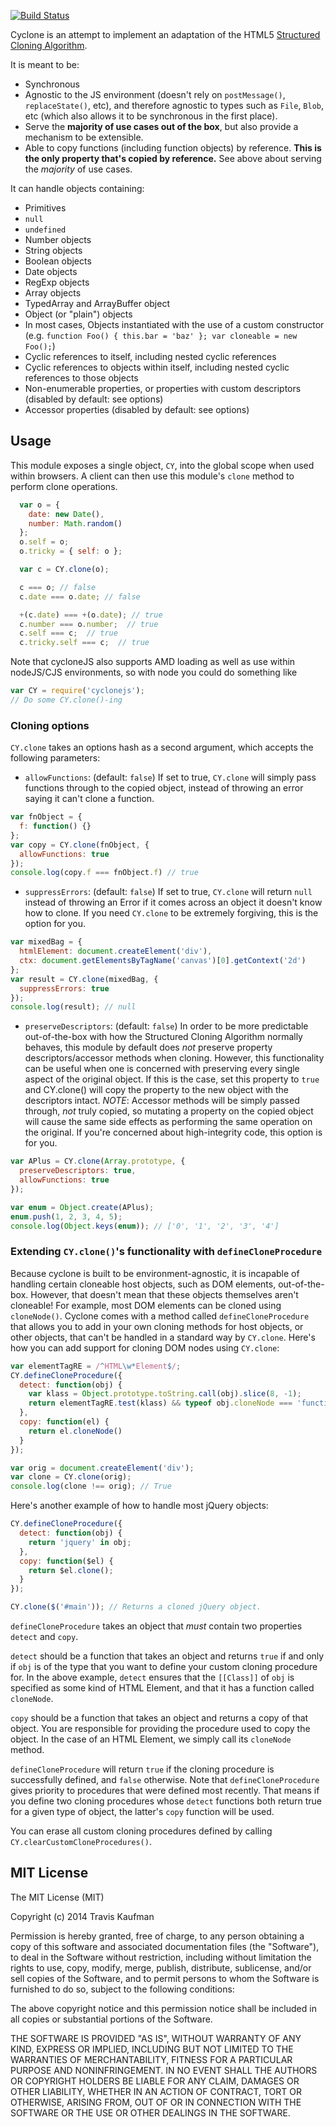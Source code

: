 [![Build Status](https://travis-ci.org/traviskaufman/cycloneJS.png)](https://travis-ci.org/traviskaufman/cycloneJS)

Cyclone is an attempt to implement an adaptation of the HTML5 [Structured
Cloning
Algorithm](http://www.w3.org/TR/html5/infrastructure.html#safe-passing-of-structured-data).

It is meant to be:

* Synchronous
* Agnostic to the JS environment (doesn't rely on `postMessage()`,
  `replaceState()`, etc), and therefore agnostic to types such as `File`,
  `Blob`, etc (which also allows it to be synchronous in the first place).
* Serve the <strong>majority of use cases out of the box</strong>, but also
  provide a mechanism to be extensible.
* Able to copy functions (including function objects) by reference.
  <strong>This is the only property that's copied by reference.</strong>
  See above about serving the *majority* of use cases.

It can handle objects containing:

* Primitives
* `null`
* `undefined`
* Number objects
* String objects
* Boolean objects
* Date objects
* RegExp objects
* Array objects
* TypedArray and ArrayBuffer object
* Object (or "plain") objects
* In most cases, Objects instantiated with the use of a custom constructor (e.g. `function Foo() { this.bar = 'baz' }; var cloneable = new Foo();`)
* Cyclic references to itself, including nested cyclic references
* Cyclic references to objects within itself, including nested cyclic references to those objects
* Non-enumerable properties, or properties with custom descriptors
  (disabled by default: see options)
* Accessor properties (disabled by default: see options)

## Usage
This module exposes a single object, `CY`, into the global scope when used within browsers. A client can then use
this module's `clone` method to perform clone operations.

```javascript
  var o = {
    date: new Date(),
    number: Math.random()
  };
  o.self = o;
  o.tricky = { self: o };

  var c = CY.clone(o);

  c === o; // false
  c.date === o.date; // false

  +(c.date) === +(o.date); // true
  c.number === o.number;  // true
  c.self === c;  // true
  c.tricky.self === c;  // true
```

Note that cycloneJS also supports AMD loading as well as use within nodeJS/CJS environments, so with node you could do something like
```javascript
var CY = require('cyclonejs');
// Do some CY.clone()-ing
```

### Cloning options
`CY.clone` takes an options hash as a second argument, which accepts the following parameters:
* `allowFunctions`: (default: `false`) If set to true, `CY.clone` will simply pass functions through to the copied object, instead of throwing an error saying it can't clone a function.

```javascript
var fnObject = {
  f: function() {}
};
var copy = CY.clone(fnObject, {
  allowFunctions: true
});
console.log(copy.f === fnObject.f) // true
```
* `suppressErrors`: (default: `false`) If set to true, `CY.clone` will return `null` instead of throwing an Error if it comes across an object it doesn't know how to clone. If you need `CY.clone` to be extremely forgiving, this is the option for you.

```javascript
var mixedBag = {
  htmlElement: document.createElement('div'),
  ctx: document.getElementsByTagName('canvas')[0].getContext('2d')
};
var result = CY.clone(mixedBag, {
  suppressErrors: true
});
console.log(result); // null
```

* `preserveDescriptors`: (default: `false`) In order to be more predictable out-of-the-box with how the Structured Cloning Algorithm
  normally behaves, this module by default does *not* preserve property descriptors/accessor methods when cloning. However, this functionality
  can be useful when one is concerned with preserving every single aspect of the original object. If this is the case, set this property to
  `true` and CY.clone() will copy the property to the new object with the descriptors intact. _NOTE_: Accessor methods will be simply passed through, *not* truly
  copied, so mutating a property on the copied object will cause the same side effects as performing the same operation on the original. If you're concerned about
  high-integrity code, this option is for you.

```javascript
var APlus = CY.clone(Array.prototype, {
  preserveDescriptors: true,
  allowFunctions: true
});

var enum = Object.create(APlus);
enum.push(1, 2, 3, 4, 5);
console.log(Object.keys(enum)); // ['0', '1', '2', '3', '4']
```

### Extending `CY.clone()`'s functionality with `defineCloneProcedure`

Because cyclone is built to be environment-agnostic, it is incapable of handling certain cloneable host objects, such as DOM elements, out-of-the-box. However, that doesn't mean that these objects themselves aren't cloneable! For example, most DOM elements can be cloned using `cloneNode()`. Cyclone comes with a method called `defineCloneProcedure` that allows you to add in your own cloning methods for host objects, or other objects, that can't be handled in a standard way by `CY.clone`. Here's how you can add support for cloning DOM nodes using `CY.clone`:

```javascript
var elementTagRE = /^HTML\w*Element$/;
CY.defineCloneProcedure({
  detect: function(obj) {
    var klass = Object.prototype.toString.call(obj).slice(8, -1);
    return elementTagRE.test(klass) && typeof obj.cloneNode === 'function';
  },
  copy: function(el) {
    return el.cloneNode()
  }
});

var orig = document.createElement('div');
var clone = CY.clone(orig);
console.log(clone !== orig); // True
```

Here's another example of how to handle most jQuery objects:

```javascript
CY.defineCloneProcedure({
  detect: function(obj) {
    return 'jquery' in obj;
  },
  copy: function($el) {
    return $el.clone();
  }
});

CY.clone($('#main')); // Returns a cloned jQuery object.
```

`defineCloneProcedure` takes an object that _must_ contain two properties `detect` and `copy`.

`detect` should be a function that takes an object and returns `true` if and only if `obj` is of the type that you want to define your custom cloning procedure for. In the above example, `detect` ensures that the `[[Class]]` of `obj` is specified as some kind of HTML Element, and that it has a function called `cloneNode`.

`copy` should be a function that takes an object and returns a copy of that object. You are responsible for providing the procedure used to copy the object. In the case of an HTML Element, we simply call its `cloneNode` method.

`defineCloneProcedure` will return `true` if the cloning procedure is successfully defined, and `false` otherwise. Note that `defineCloneProcedure` gives priority to procedures that were defined most recently. That means if you define two cloning procedures whose `detect` functions both return true for a given type of object, the latter's `copy` function will be used.

You can erase all custom cloning procedures defined by calling `CY.clearCustomCloneProcedures()`.

## MIT License
The MIT License (MIT)

Copyright (c) 2014 Travis Kaufman

Permission is hereby granted, free of charge, to any person obtaining a copy
of this software and associated documentation files (the "Software"), to deal
in the Software without restriction, including without limitation the rights
to use, copy, modify, merge, publish, distribute, sublicense, and/or sell
copies of the Software, and to permit persons to whom the Software is
furnished to do so, subject to the following conditions:

The above copyright notice and this permission notice shall be included in
all copies or substantial portions of the Software.

THE SOFTWARE IS PROVIDED "AS IS", WITHOUT WARRANTY OF ANY KIND, EXPRESS OR
IMPLIED, INCLUDING BUT NOT LIMITED TO THE WARRANTIES OF MERCHANTABILITY,
FITNESS FOR A PARTICULAR PURPOSE AND NONINFRINGEMENT. IN NO EVENT SHALL THE
AUTHORS OR COPYRIGHT HOLDERS BE LIABLE FOR ANY CLAIM, DAMAGES OR OTHER
LIABILITY, WHETHER IN AN ACTION OF CONTRACT, TORT OR OTHERWISE, ARISING FROM,
OUT OF OR IN CONNECTION WITH THE SOFTWARE OR THE USE OR OTHER DEALINGS IN
THE SOFTWARE.
